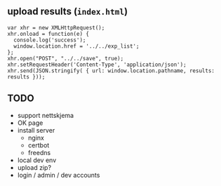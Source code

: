 ## upload results (`index.html`)

```
var xhr = new XMLHttpRequest();
xhr.onload = function(e) {
  console.log('success');
  window.location.href = '../../exp_list';
};
xhr.open("POST", "../../save", true);
xhr.setRequestHeader('Content-Type', 'application/json');
xhr.send(JSON.stringify( { url: window.location.pathname, results: results }));
```

## TODO

 * support nettskjema
 * OK page
 * install server
   * nginx
   * certbot
   * freedns
 * local dev env
 * upload zip?
 * login / admin / dev accounts

